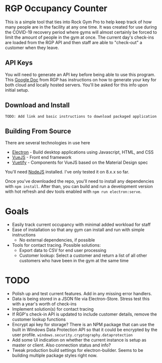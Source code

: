 # RGP Occupancy Counter
This is a simple tool that ties into Rock Gym Pro to help keep track of how many people are in the facility at any one time.  It was created for use during the COVID-19 recovery period where gyms will almost certainly be forced to limit the amount of people in the gym at once.  The current day's check-ins are loaded from the RGP API and then staff are able to "check-out" a customer when they leave.

## API Keys
You will need to generate an API key before being able to use this program.  This [Google Doc](https://docs.google.com/document/d/1J_r1QkUphSsaPa-KdqsUv0xd7r39qp3M4169ouv6rXc/edit) from RGP has instructions on how to generate your key for both cloud and locally hosted servers.  You'll be asked for this info upon initial setup.

## Download and Install
`TODO: Add link and basic instructions to download packaged application`


## Building From Source
There are several technologies in use here
- [Electron](https://electronjs.org) - Build desktop applications using Javascript, HTML, and CSS
- [VueJS](https://vuejs.org) - Front end framework
- [Vuetify](https://vuetifyjs.com) - Components for VueJS based on the Material Design spec

You'll need [NodeJS](https://nodejs.org) installed.  I've only tested it on 8.x.x so far.

Once you've downloaded the repo, you'll need to install any dependencies with `npm install`.  After than, you can build and run a development version with hot refresh and dev tools enabled with `npm run electron:serve`.


# Goals
- Easily track current occupancy with minimal added workload for staff
- Ease of installation so that any gym can install and run with simple instructions
	- No external dependencies, if possible
- Tools for contact tracing.  Possible solutions:
	- Export data to CSV for end user processing
	- Customer lookup: Select a customer and return a list of all other customers who have been in the gym at the same time

# TODO
- Polish up and test current features.  Add in any missing error handlers.
- Data is being stored in a JSON file via Electron-Store.  Stress test this with a year's worth of check-ins
- Implement solution(s) for contact tracing
- If RGP's check-in API is updated to include customer details, remove the customer lookup functions
- Encrypt api key for storage?  There is an NPM package that can use the built in Windows Data Protection API so that it could be encrypted by the user profile. `windows.security.cryptography.dataprotection`
- Add some UI indication on whether the current instance is setup as master or client.  Also connection status and info?
- Tweak production build settings for electron-builder.  Seems to be building multiple package styles right now.
